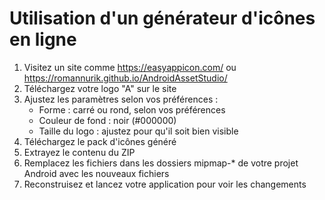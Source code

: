 # Utilisation d'un générateur d'icônes en ligne

1. Visitez un site comme https://easyappicon.com/ ou https://romannurik.github.io/AndroidAssetStudio/
2. Téléchargez votre logo "A" sur le site
3. Ajustez les paramètres selon vos préférences :
   - Forme : carré ou rond, selon vos préférences
   - Couleur de fond : noir (#000000)
   - Taille du logo : ajustez pour qu'il soit bien visible
4. Téléchargez le pack d'icônes généré
5. Extrayez le contenu du ZIP
6. Remplacez les fichiers dans les dossiers mipmap-* de votre projet Android avec les nouveaux fichiers
7. Reconstruisez et lancez votre application pour voir les changements
